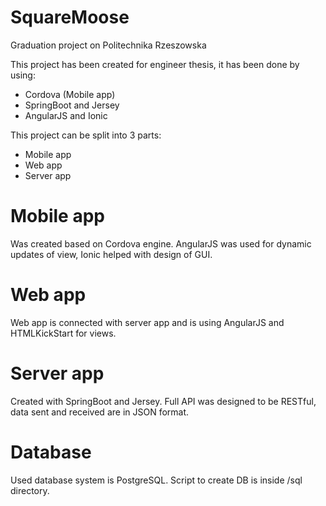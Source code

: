 # SquareMoose
Graduation project on Politechnika Rzeszowska

This project has been created for engineer thesis, it has been done by using:
- Cordova (Mobile app)
- SpringBoot and Jersey
- AngularJS and Ionic

This project can be split into 3 parts:
- Mobile app
- Web app
- Server app

# Mobile app
Was created based on Cordova engine. AngularJS was used for dynamic updates of view, Ionic helped with design of GUI.

# Web app
Web app is connected with server app and is using AngularJS and HTMLKickStart for views.

# Server app
Created with SpringBoot and Jersey. Full API was designed to be RESTful, data sent and received are in JSON format.

# Database
Used database system is PostgreSQL. Script to create DB is inside /sql directory.

